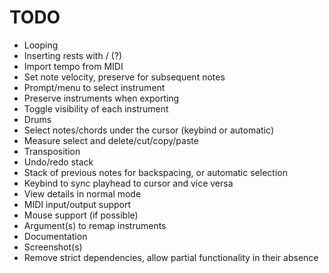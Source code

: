 # TODO

- Looping
- Inserting rests with / (?)
- Import tempo from MIDI
- Set note velocity, preserve for subsequent notes
- Prompt/menu to select instrument
- Preserve instruments when exporting
- Toggle visibility of each instrument
- Drums
- Select notes/chords under the cursor (keybind or automatic)
- Measure select and delete/cut/copy/paste
- Transposition
- Undo/redo stack
- Stack of previous notes for backspacing, or automatic selection
- Keybind to sync playhead to cursor and vice versa
- View details in normal mode
- MIDI input/output support
- Mouse support (if possible)
- Argument(s) to remap instruments
- Documentation
- Screenshot(s)
- Remove strict dependencies, allow partial functionality in their absence

